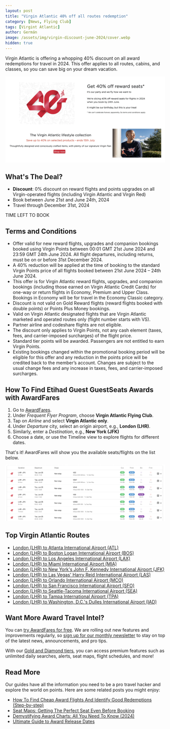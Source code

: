 ```yaml
---
layout: post
title: "Virgin Atlantic 40% off all routes redemption"
category: [News, Flying Club]
tags: [Virgint Atlantic]
author: Germán
image: /assets/img/virgin-discount-june-2024/cover.webp
hidden: true
---
```


Virgin Atlantic is offering a whopping 40% discount on all award redemptions for travel in 2024. This offer applies to all routes, cabins, and classes, so you can save big on your dream vacation.

<img src="../assets/img/virgin-discount-june-2024/virgin-atlantic-discount-june-24.webp" alt="Virgin Atlantic is offering 40% Off Reward Flights." class="noborder"/>

## What's The Deal?

* **Discount**: 0% discount on reward flights and points upgrades on all Virgin-operated flights (including Virgin Atlantic and Virgin Red)
* Book between June 21st and June 24th, 2024
* Travel through December 31st, 2024

<div data-countdown="2024-06-24T22:59:00.000+02:00">
  TIME LEFT TO BOOK
</div>

## Terms and Conditions

* Offer valid for new reward flights, upgrades and companion bookings booked using Virgin Points between 00:01 GMT 21st June 2024 and 23:59 GMT 24th June 2024. All flight departures, including returns, must be on or before 31st December 2024.
* A 40% reduction will be applied at the time of booking to the standard Virgin Points price of all flights booked between 21st June 2024 – 24th June 2024.
* This offer is for Virgin Atlantic reward flights, upgrades, and companion bookings (including those earned on Virgin Atlantic Credit Cards) for one-way or return flights in Economy, Premium and Upper Class. Bookings in Economy will be for travel in the Economy Classic category.
* Discount is not valid on Gold Reward flights (reward flights booked with double points) or Points Plus Money bookings.
* Valid on Virgin Atlantic designated flights that are Virgin Atlantic marketed and operated routes only (flight number starts with VS).
* Partner airline and codeshare flights are not eligible.
* The discount only applies to Virgin Points, not any cash element (taxes, fees, and carrier-imposed surcharges) of the flight price.
* Standard tier points will be awarded. Passengers are not entitled to earn Virgin Points.
* Existing bookings changed within the promotional booking period will be eligible for this offer and any reduction in the points price will be credited back to the member’s account. Changes are subject to the usual change fees and any increase in taxes, fees, and carrier-imposed surcharges.

## How To Find Etihad Guest GuestSeats Awards with AwardFares

1. Go to [AwardFares](https://awardfares.com/signup).
2. Under *Frequent Flyer Program*, choose **Virgin Atlantic Flying Club**.
3. Tap on *Airline* and select **Virgin Atlantic only**.
4. Under *Departure* city, select an origin airport, e.g., **London (LHR)**.
5. Similarly, enter a *Destination*, e.g., **New York (JFK)**
6. Choose a date, or use the Timeline view to explore flights for different dates.

That's it! AwardFares will show you the available seats/flights on the list below.

<img src="../assets/img/virgin-discount-june-2024/virgin-results.webp" alt="Easily search for Virgin Atlantic Discounted Rewards." class="noborder"/>

## Top Virgin Atlantic Routes

* [London (LHR) to Atlanta International Airport (ATL)](https://awardfares.com/search?LHR.ATL.;a:VS;z:flyingclub)
* [London (LHR) to Boston Logan International Airport (BOS)](https://awardfares.com/search?LHR.BOS.;a:VS;z:flyingclub)
* [London (LHR) to Los Angeles International Airport (LAX)](https://awardfares.com/search?LHR.LAX.;a:VS;z:flyingclub)
* [London (LHR) to Miami International Airport (MIA)](https://awardfares.com/search?LHR.MIA.;a:VS;z:flyingclub)
* [London (LHR) to New York's John F. Kennedy International Airport (JFK)](https://awardfares.com/search?LHR.JFK.;a:VS;z:flyingclub)
* [London (LHR) to Las Vegas' Harry Reid International Airport (LAS)](https://awardfares.com/search?LHR.LAS.;a:VS;z:flyingclub)
* [London (LHR) to Orlando International Airport (MCO)](https://awardfares.com/search?LHR.MCO.;a:VS;z:flyingclub)
* [London (LHR) to San Francisco International Airport (SFO)](https://awardfares.com/search?LHR.SFO.;a:VS;z:flyingclub)
* [London (LHR) to Seattle-Tacoma International Airport (SEA)](https://awardfares.com/search?LHR.SEA.;a:VS;z:flyingclub)
* [London (LHR) to Tampa International Airport (TPA)](https://awardfares.com/search?LHR.TPA.;a:VS;z:flyingclub)
* [London (LHR) to Washington, D.C.'s Dulles International Airport (IAD)](https://awardfares.com/search?LHR.IAD.;a:VS;z:flyingclub)

## Want More Award Travel Intel?

You can [try AwardFares for free](https://awardfares.com/). We are rolling out new features and improvements regularly, so [sign up for our monthly newsletter](https://awardfares.com/newsletter) to stay on top of the latest news, announcements, and pro tips.

With our [Gold and Diamond tiers](https://awardfares.com/pricing), you can access premium features such as unlimited daily searches, alerts, seat maps, flight schedules, and more!

## Read More

Our guides have all the information you need to be a pro travel hacker and explore the world on points. Here are some related posts you might enjoy:

- [How To Find Cheap Award Flights And Identify Good Redemptions (Step-by-step)](https://blog.awardfares.com/how-to-find-cheap-award-flights/)
- [Seat Maps: Getting The Perfect Seat Even Before Booking](https://blog.awardfares.com/seatmaps-guide/)
- [Demystifying Award Charts: All You Need To Know (2024)](https://blog.awardfares.com/demystifying-award-charts/)
- [Ultimate Guide to Award Release Dates](https://blog.awardfares.com/ultimate-guide-to-award-release-dates/)

<script src="/assets/js/countdown.js"></script>